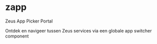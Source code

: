 # zapp

Zeus App Picker Portal

Ontdek en navigeer tussen Zeus services via een globale app switcher component 